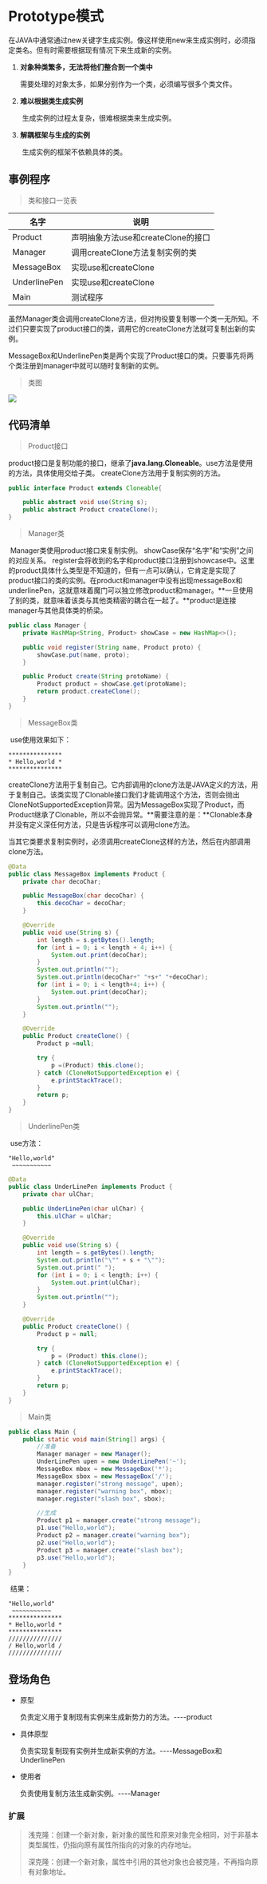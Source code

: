 # Prototype模式

​			在JAVA中通常通过new关键字生成实例。像这样使用new来生成实例时，必须指定类名。但有时需要根据现有情况下来生成新的实例。

1. **对象种类繁多，无法将他们整合到一个类中**

   ​	需要处理的对象太多，如果分别作为一个类，必须编写很多个类文件。

2. **难以根据类生成实例**

   ​	生成实例的过程太复杂，很难根据类来生成实例。

3. **解耦框架与生成的实例**

   ​	生成实例的框架不依赖具体的类。

## 事例程序

> 类和接口一览表

| 名字         | 说明                               |
| ------------ | ---------------------------------- |
| Product      | 声明抽象方法use和createClone的接口 |
| Manager      | 调用createClone方法复制实例的类    |
| MessageBox   | 实现use和createClone               |
| UnderlinePen | 实现use和createClone               |
| Main         | 测试程序                           |

​		虽然Manager类会调用createClone方法，但对拘役要复制哪一个类一无所知。不过们只要实现了product接口的类，调用它的createClone方法就可复制出新的实例。

​		MessageBox和UnderlinePen类是两个实现了Product接口的类。只要事先将两个类注册到manager中就可以随时复制新的实例。

> 类图

![](D:/notes/3150/prototype.drawio.png)

## 代码清单

> Product接口

​		product接口是复制功能的接口，继承了**java.lang.Cloneable**。
​		use方法是使用的方法，具体使用交给子类。
​		createClone方法用于复制实例的方法。

```java
public interface Product extends Cloneable{

    public abstract void use(String s);
    public abstract Product createClone();
}
```

> Manager类

​		Manager类使用product接口来复制实例。
​		showCase保存“名字”和“实例”之间的对应关系。
​		register会将收到的名字和product接口注册到showcase中。这里的product具体什么类型是不知道的，但有一点可以确认，它肯定是实现了product接口的类的实例。
​		在product和manager中没有出现messageBox和underlinePen，这就意味着魔门可以独立修改product和manager。**一旦使用了别的类，就意味着该类与其他类精密的耦合在一起了。**product是连接manager与其他具体类的桥梁。

```java
public class Manager {
    private HashMap<String, Product> showCase = new HashMap<>();

    public void register(String name, Product proto) {
        showCase.put(name, proto);
    }

    public Product create(String protoName) {
        Product product = showCase.get(protoName);
        return product.createClone();
    }
}
```

> MessageBox类

​		use使用效果如下：

```
***************
* Hello,world *
***************
```

​		createClone方法用于复制自己。它内部调用的clone方法是JAVA定义的方法，用于复制自己。该类实现了Clonable接口我们才能调用这个方法，否则会抛出CloneNotSupportedException异常。因为MessageBox实现了Product，而Product继承了Clonable，所以不会抛异常。**需要注意的是：**Clonable本身并没有定义深任何方法，只是告诉程序可以调用clone方法。

​		当其它类要求复制实例时，必须调用createClone这样的方法，然后在内部调用clone方法。

```java
@Data
public class MessageBox implements Product {
    private char decoChar;

    public MessageBox(char decoChar) {
        this.decoChar = decoChar;
    }

    @Override
    public void use(String s) {
        int length = s.getBytes().length;
        for (int i = 0; i < length + 4; i++) {
            System.out.print(decoChar);
        }
        System.out.println("");
        System.out.println(decoChar+" "+s+" "+decoChar);
        for (int i = 0; i < length+4; i++) {
            System.out.print(decoChar);
        }
        System.out.println("");
    }

    @Override
    public Product createClone() {
        Product p =null;

        try {
            p =(Product) this.clone();
        } catch (CloneNotSupportedException e) {
            e.printStackTrace();
        }
        return p;
    }
}
```

> UnderlinePen类

​		use方法：

```
"Hello,world"
 ~~~~~~~~~~~
```

```java
@Data
public class UnderLinePen implements Product {
    private char ulChar;

    public UnderLinePen(char ulChar) {
        this.ulChar = ulChar;
    }

    @Override
    public void use(String s) {
        int length = s.getBytes().length;
        System.out.println("\"" + s + "\"");
        System.out.print(" ");
        for (int i = 0; i < length; i++) {
            System.out.print(ulChar);
        }
        System.out.println("");
    }

    @Override
    public Product createClone() {
        Product p = null;

        try {
            p = (Product) this.clone();
        } catch (CloneNotSupportedException e) {
            e.printStackTrace();
        }
        return p;
    }
}

```

>  Main类

```java
public class Main {
    public static void main(String[] args) {
        //准备
        Manager manager = new Manager();
        UnderLinePen upen = new UnderLinePen('~');
        MessageBox mbox = new MessageBox('*');
        MessageBox sbox = new MessageBox('/');
        manager.register("strong message", upen);
        manager.register("warning box", mbox);
        manager.register("slash box", sbox);

        //生成
        Product p1 = manager.create("strong message");
        p1.use("Hello,world");
        Product p2 = manager.create("warning box");
        p2.use("Hello,world");
        Product p3 = manager.create("slash box");
        p3.use("Hello,world");
    }
}
```

​		结果：

```
"Hello,world"
 ~~~~~~~~~~~
***************
* Hello,world *
***************
///////////////
/ Hello,world /
///////////////
```

## 登场角色

- 原型

  负责定义用于复制现有实例来生成新势力的方法。----product

- 具体原型

  负责实现复制现有实例并生成新实例的方法。----MessageBox和UnderlinePen

- 使用者

  负责使用复制方法生成新实例。----Manager

### 扩展

> 浅克隆：创建一个新对象，新对象的属性和原来对象完全相同，对于非基本类型属性，仍指向原有属性所指向的对象的内存地址。
>
> 深克隆：创建一个新对象，属性中引用的其他对象也会被克隆，不再指向原有对象地址。